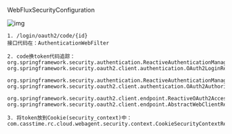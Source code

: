 WebFluxSecurityConfiguration

![img](https://technotes.oss-cn-shenzhen.aliyuncs.com/2023/%E4%BC%81%E4%B8%9A%E5%BE%AE%E4%BF%A1%E6%88%AA%E5%9B%BE_17005328718969.png)

```
1. /login/oauth2/code/{id}
接口代码在：AuthenticationWebFilter

2. code换token代码追踪：
org.springframework.security.authentication.ReactiveAuthenticationManager#authenticate
org.springframework.security.oauth2.client.authentication.OAuth2LoginReactiveAuthenticationManager#authenticate

org.springframework.security.authentication.ReactiveAuthenticationManager#authenticate
org.springframework.security.oauth2.client.authentication.OAuth2AuthorizationCodeReactiveAuthenticationManager#authenticate

org.springframework.security.oauth2.client.endpoint.ReactiveOAuth2AccessTokenResponseClient#getTokenResponse
org.springframework.security.oauth2.client.endpoint.AbstractWebClientReactiveOAuth2AccessTokenResponseClient#getTokenResponse

3. 将token放到Cookie(security_context)中：
com.casstime.rc.cloud.webagent.security.context.CookieSecurityContextRepository#save
```